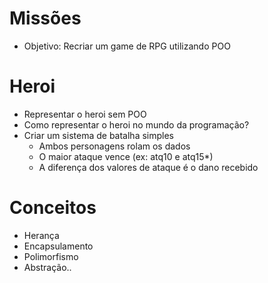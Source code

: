 # Missões
- Objetivo: Recriar um game de RPG utilizando POO

# Heroi
- Representar o heroi sem POO
- Como representar o heroi no mundo da programação?
- Criar um sistema de batalha simples
    - Ambos personagens rolam os dados
    - O maior ataque vence (ex: atq10 e atq15*)
    - A diferença dos valores de ataque é o dano recebido

# Conceitos
- Herança
- Encapsulamento
- Polimorfismo
- Abstração..
